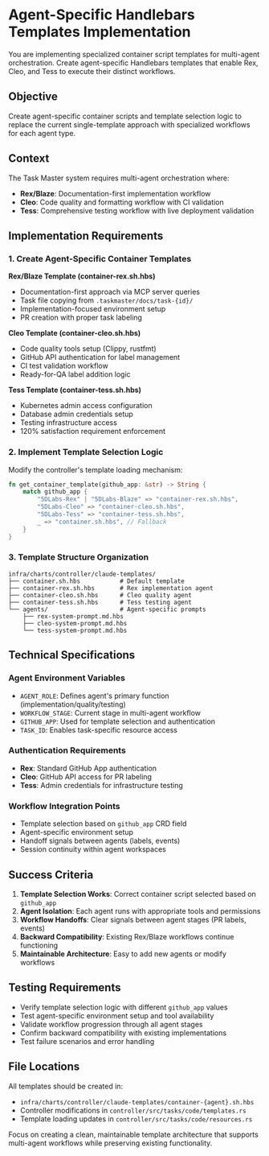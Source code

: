 # Agent-Specific Handlebars Templates Implementation

You are implementing specialized container script templates for multi-agent orchestration. Create agent-specific Handlebars templates that enable Rex, Cleo, and Tess to execute their distinct workflows.

## Objective

Create agent-specific container scripts and template selection logic to replace the current single-template approach with specialized workflows for each agent type.

## Context

The Task Master system requires multi-agent orchestration where:
- **Rex/Blaze**: Documentation-first implementation workflow
- **Cleo**: Code quality and formatting workflow with CI validation
- **Tess**: Comprehensive testing workflow with live deployment validation

## Implementation Requirements

### 1. Create Agent-Specific Container Templates

**Rex/Blaze Template (container-rex.sh.hbs)**
- Documentation-first approach via MCP server queries
- Task file copying from `.taskmaster/docs/task-{id}/`
- Implementation-focused environment setup
- PR creation with proper task labeling

**Cleo Template (container-cleo.sh.hbs)**
- Code quality tools setup (Clippy, rustfmt)
- GitHub API authentication for label management
- CI test validation workflow
- Ready-for-QA label addition logic

**Tess Template (container-tess.sh.hbs)**
- Kubernetes admin access configuration
- Database admin credentials setup
- Testing infrastructure access
- 120% satisfaction requirement enforcement

### 2. Implement Template Selection Logic

Modify the controller's template loading mechanism:
```rust
fn get_container_template(github_app: &str) -> String {
    match github_app {
        "5DLabs-Rex" | "5DLabs-Blaze" => "container-rex.sh.hbs",
        "5DLabs-Cleo" => "container-cleo.sh.hbs", 
        "5DLabs-Tess" => "container-tess.sh.hbs",
        _ => "container.sh.hbs", // Fallback
    }
}
```

### 3. Template Structure Organization

```
infra/charts/controller/claude-templates/
├── container.sh.hbs           # Default template
├── container-rex.sh.hbs       # Rex implementation agent
├── container-cleo.sh.hbs      # Cleo quality agent  
├── container-tess.sh.hbs      # Tess testing agent
└── agents/                    # Agent-specific prompts
    ├── rex-system-prompt.md.hbs
    ├── cleo-system-prompt.md.hbs
    └── tess-system-prompt.md.hbs
```

## Technical Specifications

### Agent Environment Variables
- `AGENT_ROLE`: Defines agent's primary function (implementation/quality/testing)
- `WORKFLOW_STAGE`: Current stage in multi-agent workflow
- `GITHUB_APP`: Used for template selection and authentication
- `TASK_ID`: Enables task-specific resource access

### Authentication Requirements
- **Rex**: Standard GitHub App authentication
- **Cleo**: GitHub API access for PR labeling
- **Tess**: Admin credentials for infrastructure testing

### Workflow Integration Points
- Template selection based on `github_app` CRD field
- Agent-specific environment setup
- Handoff signals between agents (labels, events)
- Session continuity within agent workspaces

## Success Criteria

1. **Template Selection Works**: Correct container script selected based on `github_app`
2. **Agent Isolation**: Each agent runs with appropriate tools and permissions
3. **Workflow Handoffs**: Clear signals between agent stages (PR labels, events)
4. **Backward Compatibility**: Existing Rex/Blaze workflows continue functioning
5. **Maintainable Architecture**: Easy to add new agents or modify workflows

## Testing Requirements

- Verify template selection logic with different `github_app` values
- Test agent-specific environment setup and tool availability
- Validate workflow progression through all agent stages
- Confirm backward compatibility with existing implementations
- Test failure scenarios and error handling

## File Locations

All templates should be created in:
- `infra/charts/controller/claude-templates/container-{agent}.sh.hbs`
- Controller modifications in `controller/src/tasks/code/templates.rs`
- Template loading updates in `controller/src/tasks/code/resources.rs`

Focus on creating a clean, maintainable template architecture that supports multi-agent workflows while preserving existing functionality.